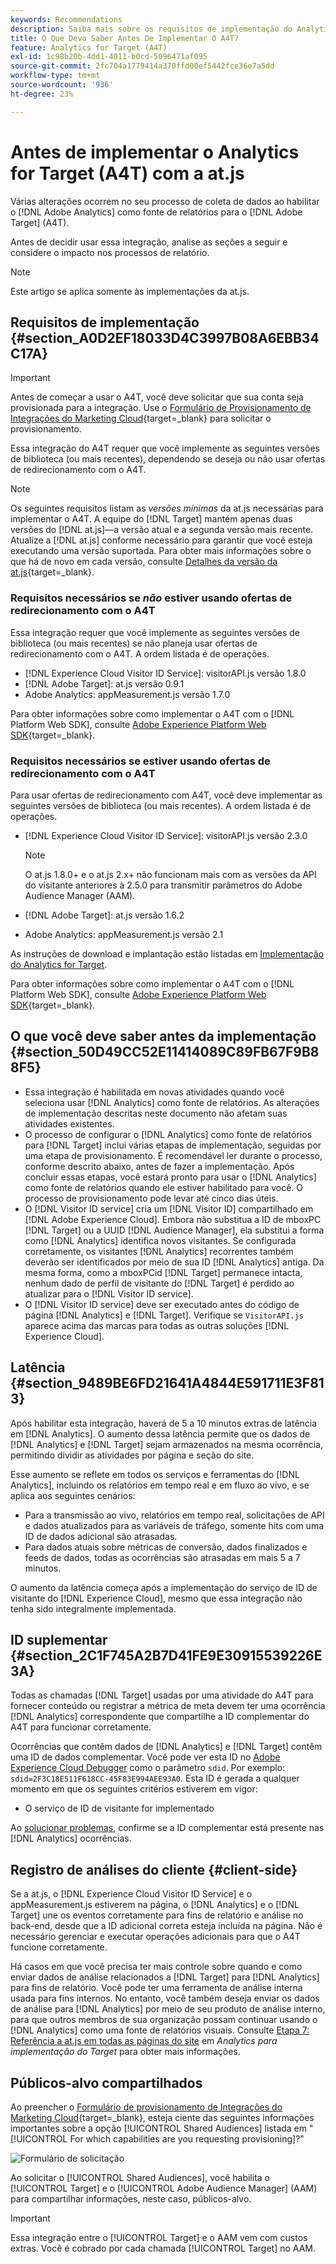 ```yaml
---
keywords: Recommendations
description: Saiba mais sobre os requisitos de implementação do Analytics for [!DNL Target] (A4T) e o que considerar antes de implementar essa integração.
title: O Que Devo Saber Antes De Implementar O A4T?
feature: Analytics for Target (A4T)
exl-id: 1c98b20b-4dd1-4011-b0cd-5096471af095
source-git-commit: 2fc704a1779414a370ffd00ef5442fce36e7a5dd
workflow-type: tm+mt
source-wordcount: '936'
ht-degree: 23%

---
```


# Antes de implementar o Analytics for Target (A4T) com a at.js

Várias alterações ocorrem no seu processo de coleta de dados ao habilitar o [!DNL Adobe Analytics] como fonte de relatórios para o [!DNL Adobe Target] (A4T).

Antes de decidir usar essa integração, analise as seções a seguir e considere o impacto nos processos de relatório.

>[!NOTE]
>
>Este artigo se aplica somente às implementações da at.js.

## Requisitos de implementação {#section_A0D2EF18033D4C3997B08A6EBB34C17A}

>[!IMPORTANT]
>
>Antes de começar a usar o A4T, você deve solicitar que sua conta seja provisionada para a integração. Use o [Formulário de Provisionamento de Integrações do Marketing Cloud](https://survey.adobe.com/jfe/form/SV_ekBHTLSoP5Zki2y){target=_blank} para solicitar o provisionamento.

Essa integração do A4T requer que você implemente as seguintes versões de biblioteca (ou mais recentes), dependendo se deseja ou não usar ofertas de redirecionamento com o A4T.

>[!NOTE]
>
>Os seguintes requisitos listam as *versões mínimas* da at.js necessárias para implementar o A4T. A equipe do [!DNL Target] mantém apenas duas versões do [!DNL at.js]—a versão atual e a segunda versão mais recente. Atualize a [!DNL at.js] conforme necessário para garantir que você esteja executando uma versão suportada. Para obter mais informações sobre o que há de novo em cada versão, consulte [Detalhes da versão da at.js](https://experienceleague.adobe.com/docs/target-dev/developer/client-side/at-js-implementation/target-atjs-versions.html?lang=pt-BR){target=_blank}.

### Requisitos necessários se *não* estiver usando ofertas de redirecionamento com o A4T

Essa integração requer que você implemente as seguintes versões de biblioteca (ou mais recentes) se não planeja usar ofertas de redirecionamento com o A4T. A ordem listada é de operações.

* [!DNL Experience Cloud Visitor ID Service]: visitorAPI.js versão 1.8.0
* [!DNL Adobe Target]: at.js versão 0.9.1
* Adobe Analytics: appMeasurement.js versão 1.7.0

Para obter informações sobre como implementar o A4T com o [!DNL Platform Web SDK], consulte [Adobe Experience Platform Web SDK](https://experienceleague.adobe.com/docs/target-dev/developer/client-side/aep-web-sdk.html?lang=pt-BR){target=_blank}.

### Requisitos necessários se estiver usando ofertas de redirecionamento com o A4T

Para usar ofertas de redirecionamento com A4T, você deve implementar as seguintes versões de biblioteca (ou mais recentes). A ordem listada é de operações.

* [!DNL Experience Cloud Visitor ID Service]: visitorAPI.js versão 2.3.0

  >[!NOTE]
  >
  >O at.js 1.8.0+ e o at.js 2.x+ não funcionam mais com as versões da API do visitante anteriores à 2.5.0 para transmitir parâmetros do Adobe Audience Manager (AAM).

* [!DNL Adobe Target]: at.js versão 1.6.2

* Adobe Analytics: appMeasurement.js versão 2.1

As instruções de download e implantação estão listadas em [Implementação do Analytics for Target](/help/main/c-integrating-target-with-mac/a4t/a4timplementation.md).

Para obter informações sobre como implementar o A4T com o [!DNL Platform Web SDK], consulte [Adobe Experience Platform Web SDK](https://experienceleague.adobe.com/docs/target-dev/developer/client-side/aep-web-sdk.html?lang=pt-BR){target=_blank}.

## O que você deve saber antes da implementação {#section_50D49CC52E11414089C89FB67F9B88F5}

* Essa integração é habilitada em novas atividades quando você seleciona usar [!DNL Analytics] como fonte de relatórios. As alterações de implementação descritas neste documento não afetam suas atividades existentes.
* O processo de configurar o [!DNL Analytics] como fonte de relatórios para [!DNL Target] inclui várias etapas de implementação, seguidas por uma etapa de provisionamento. É recomendável ler durante o processo, conforme descrito abaixo, antes de fazer a implementação. Após concluir essas etapas, você estará pronto para usar o [!DNL Analytics] como fonte de relatórios quando ele estiver habilitado para você. O processo de provisionamento pode levar até cinco dias úteis.
* O [!DNL Visitor ID service] cria um [!DNL Visitor ID] compartilhado em [!DNL Adobe Experience Cloud]. Embora não substitua a ID de mboxPC [!DNL Target] ou a UUID [!DNL Audience Manager], ela substitui a forma como [!DNL Analytics] identifica novos visitantes. Se configurada corretamente, os visitantes [!DNL Analytics] recorrentes também deverão ser identificados por meio de sua ID [!DNL Analytics] antiga. Da mesma forma, como a mboxPCid [!DNL Target] permanece intacta, nenhum dado de perfil de visitante do [!DNL Target] é perdido ao atualizar para o [!DNL Visitor ID service].
* O [!DNL Visitor ID service] deve ser executado antes do código de página [!DNL Analytics] e [!DNL Target]. Verifique se `VisitorAPI.js` aparece acima das marcas para todas as outras soluções [!DNL Experience Cloud].

## Latência {#section_9489BE6FD21641A4844E591711E3F813}

Após habilitar esta integração, haverá de 5 a 10 minutos extras de latência em [!DNL Analytics]. O aumento dessa latência permite que os dados de [!DNL Analytics] e [!DNL Target] sejam armazenados na mesma ocorrência, permitindo dividir as atividades por página e seção do site.

Esse aumento se reflete em todos os serviços e ferramentas do [!DNL Analytics], incluindo os relatórios em tempo real e em fluxo ao vivo, e se aplica aos seguintes cenários:

* Para a transmissão ao vivo, relatórios em tempo real, solicitações de API e dados atualizados para as variáveis de tráfego, somente hits com uma ID de dados adicional são atrasadas.
* Para dados atuais sobre métricas de conversão, dados finalizados e feeds de dados, todas as ocorrências são atrasadas em mais 5 a 7 minutos.

O aumento da latência começa após a implementação do serviço de ID de visitante do [!DNL Experience Cloud], mesmo que essa integração não tenha sido integralmente implementada.

## ID suplementar  {#section_2C1F745A2B7D41FE9E30915539226E3A}

Todas as chamadas [!DNL Target] usadas por uma atividade do A4T para fornecer conteúdo ou registrar a métrica de meta devem ter uma ocorrência [!DNL Analytics] correspondente que compartilhe a ID complementar do A4T para funcionar corretamente.

Ocorrências que contêm dados de [!DNL Analytics] e [!DNL Target] contêm uma ID de dados complementar. Você pode ver esta ID no [Adobe Experience Cloud Debugger](https://experienceleague.adobe.com/docs/debugger/using/experience-cloud-debugger.html?lang=pt-BR) como o parâmetro `sdid`. Por exemplo: `sdid=2F3C18E511F618CC-45F83E994AEE93A0`. Esta ID é gerada a qualquer momento em que os seguintes critérios estiverem em vigor:

* O serviço de ID de visitante for implementado

Ao [solucionar problemas](/help/main/c-integrating-target-with-mac/a4t/c-a4t-troubleshooting/a4t-troubleshooting.md), confirme se a ID complementar está presente nas [!DNL Analytics] ocorrências.

## Registro de análises do cliente {#client-side}

Se a at.js, o [!DNL Experience Cloud Visitor ID Service] e o appMeasurement.js estiverem na página, o [!DNL Analytics] e o [!DNL Target] une os eventos corretamente para fins de relatório e análise no back-end, desde que a ID adicional correta esteja incluída na página. Não é necessário gerenciar e executar operações adicionais para que o A4T funcione corretamente.

Há casos em que você precisa ter mais controle sobre quando e como enviar dados de análise relacionados a [!DNL Target] para [!DNL Analytics] para fins de relatório. Você pode ter uma ferramenta de análise interna usada para fins internos. No entanto, você também deseja enviar os dados de análise para [!DNL Analytics] por meio de seu produto de análise interno, para que outros membros de sua organização possam continuar usando o [!DNL Analytics] como uma fonte de relatórios visuais. Consulte [Etapa 7: Referência a at.js em todas as páginas do site](/help/main/c-integrating-target-with-mac/a4t/a4timplementation.md#step7) em *Analytics para implementação do Target* para obter mais informações.

## Públicos-alvo compartilhados

Ao preencher o [Formulário de provisionamento de Integrações do Marketing Cloud](https://survey.adobe.com/jfe/form/SV_ekBHTLSoP5Zki2y){target=_blank}, esteja ciente das seguintes informações importantes sobre a opção [!UICONTROL Shared Audiences] listada em &quot;[!UICONTROL For which capabilities are you requesting provisioning]?&quot;

![Formulário de solicitação](/help/main/c-integrating-target-with-mac/a4t/assets/request-form.png)

Ao solicitar o [!UICONTROL Shared Audiences], você habilita o [!UICONTROL Target] e o [!UICONTROL Adobe Audience Manager] (AAM) para compartilhar informações, neste caso, públicos-alvo.

>[!IMPORTANT]
>
>Essa integração entre o [!UICONTROL Target] e o AAM vem com custos extras. Você é cobrado por cada chamada [!UICONTROL Target] no AAM.
